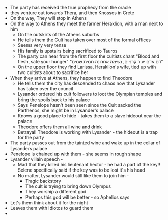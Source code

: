 - The party has received the true prophecy from the oracle
- they venture out towards Thera, and then Knossos in Crete
- On the way, They will stop in Athens
- On the way to Athens they meet the farmer Heraklion, with a man next to him
	- On the outskirts of the Athens suburbs
	- He tells them the Cult has taken over most of the formal offices
	- Seems very very tense
	- His family is upstairs being sacrificed to Tauros
	- The party can hear from the first floor the cultists chant "Blood and flesh, sate your hunger" "דם אדם יעיר קרניים, נשימה אחרונה תמית שמים"
	- On the upper floor they find Larissa, Heraklion's wife, tied up with two cultists about to sacrifice her
- When they arrive at Athens,  they happen to find Theodore
	- He tells them the city has descended to chaos now that Lysander has taken over the council
	- Lysander ordered his cult followers to loot the Olympian temples and bring the spoils back to his palace
	- Says Penelope hasn't been seen since the Cult sacked the Parthenos, she might be in Lysander's palace
	- Knows a good place to hide - takes them to a slave hideout near the palace
	- Theodore offers them all wine and drink
	- Betrayal! Theodore is working with Lysander - the hideout is a trap for the party
- The party passes out from the tainted wine and wake up in the cellar of Lysanders palace
- Penelope is chained up with them - she seems in rough shape
- Lysander villain speech - 
	- Mad that they killed his lieutenant hector - he had a part of the key!! Selene specifically said if the key was to be lost it's his head 
	- No matter, Lysander would still like them to join him - 
		- Tragic backstory
		- The cult is trying to bring down Olympus
		- They worship a different god
		- Perhaps this god will be better - so Aphelios says
- Let's them think about it for the night 
- Leaves them with Idiotos to guard them
- 
